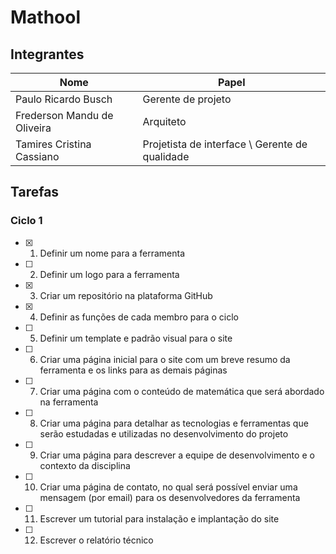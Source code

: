 # Mathool

## Integrantes

| Nome | Papel |
| ---  | ----- |
| Paulo Ricardo Busch | Gerente de projeto |
| Frederson Mandu de Oliveira | Arquiteto |
| Tamires Cristina Cassiano | Projetista de interface \ Gerente de qualidade |

## Tarefas

### Ciclo 1
- [x] 01. Definir um nome para a ferramenta
- [ ] 02. Definir um logo para a ferramenta
- [x] 03. Criar um repositório na plataforma GitHub
- [x] 04. Definir as funções de cada membro para o ciclo
- [ ] 05. Definir um template e padrão visual para o site
- [ ] 06. Criar uma página inicial para o site com um breve resumo da ferramenta e os links para as demais páginas
- [ ] 07. Criar uma página com o conteúdo de matemática que será abordado na ferramenta
- [ ] 08. Criar uma página para detalhar as tecnologias e ferramentas que serão estudadas e utilizadas no desenvolvimento do projeto
- [ ] 09. Criar uma página para descrever a equipe de desenvolvimento e o contexto da disciplina
- [ ] 10. Criar uma página de contato, no qual será possível enviar uma mensagem (por email) para os desenvolvedores da ferramenta
- [ ] 11. Escrever um tutorial para instalação e implantação do site
- [ ] 12. Escrever o relatório técnico